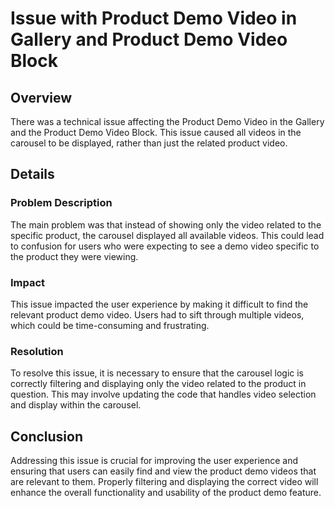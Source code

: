 # Issue with Product Demo Video in Gallery and Product Demo Video Block

## Overview

There was a technical issue affecting the Product Demo Video in the Gallery and the Product Demo Video Block. This issue caused all videos in the carousel to be displayed, rather than just the related product video.

## Details

### Problem Description

The main problem was that instead of showing only the video related to the specific product, the carousel displayed all available videos. This could lead to confusion for users who were expecting to see a demo video specific to the product they were viewing.

### Impact

This issue impacted the user experience by making it difficult to find the relevant product demo video. Users had to sift through multiple videos, which could be time-consuming and frustrating.

### Resolution

To resolve this issue, it is necessary to ensure that the carousel logic is correctly filtering and displaying only the video related to the product in question. This may involve updating the code that handles video selection and display within the carousel.

## Conclusion

Addressing this issue is crucial for improving the user experience and ensuring that users can easily find and view the product demo videos that are relevant to them. Properly filtering and displaying the correct video will enhance the overall functionality and usability of the product demo feature.